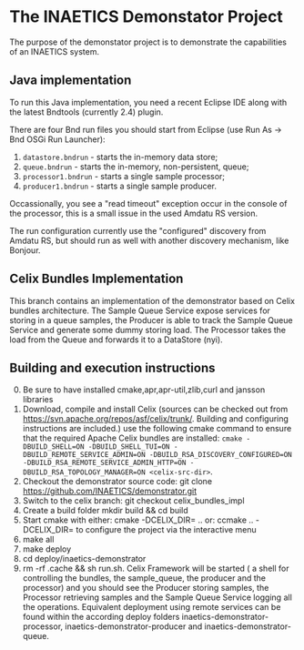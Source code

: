 
# The INAETICS Demonstator Project

The purpose of the demonstator project is to demonstrate the capabilities of an
INAETICS system.

## Java implementation

To run this Java implementation, you need a recent Eclipse IDE along with the
latest Bndtools (currently 2.4) plugin.

There are four Bnd run files you should start from Eclipse (use Run As -&gt;
Bnd OSGi Run Launcher):

1. `datastore.bndrun` - starts the in-memory data store;
2. `queue.bndrun` - starts the in-memory, non-persistent, queue;
3. `processor1.bndrun` - starts a single sample processor;
4. `producer1.bndrun` - starts a single sample producer.

Occassionally, you see a "read timeout" exception occur in the console of the
processor, this is a small issue in the used Amdatu RS version.

The run configuration currently use the "configured" discovery from Amdatu RS,
but should run as well with another discovery mechanism, like Bonjour.

## Celix Bundles Implementation

This branch contains an implementation of the demonstrator based on Celix bundles architecture. The Sample Queue Service expose services for storing in a queue samples, the Producer is able to track the Sample Queue Service and generate some dummy storing load. The Processor takes the load from the Queue and forwards it to a DataStore (nyi).

## Building and execution instructions

0.   Be sure to have installed cmake,apr,apr-util,zlib,curl and jansson libraries
1.   Download, compile and install Celix (sources can be checked out from  https://svn.apache.org/repos/asf/celix/trunk/. Building and configuring instructions are included.) use the following cmake command to ensure that the required Apache Celix bundles are installed: `cmake -DBUILD_SHELL=ON -DBUILD_SHELL_TUI=ON -DBUILD_REMOTE_SERVICE_ADMIN=ON -DBUILD_RSA_DISCOVERY_CONFIGURED=ON -DBUILD_RSA_REMOTE_SERVICE_ADMIN_HTTP=ON -DBUILD_RSA_TOPOLOGY_MANAGER=ON <celix-src-dir>`. 
2.   Checkout the demonstrator source code: git clone https://github.com/INAETICS/demonstrator.git
3.   Switch to the celix branch: git checkout celix_bundles_impl 
4.   Create a build folder mkdir build && cd build 
5.   Start cmake with either: cmake -DCELIX_DIR=<celix installation folder>  ..  or: ccmake ..  -DCELIX_DIR=<celix installatin folder> to configure the project via the interactive menu
6.   make all
7.   make deploy
8.  cd deploy/inaetics-demonstrator
9.  rm -rf .cache && sh run.sh. Celix Framework will be started ( a shell for controlling the bundles, the sample_queue, the producer and the processor) and you should see the Producer storing samples, the Processor retrieving samples and the Sample Queue Service logging all the operations. Equivalent deployment using remote services can be found within the according deploy folders inaetics-demonstrator-processor, inaetics-demonstrator-producer and inaetics-demonstrator-queue.

